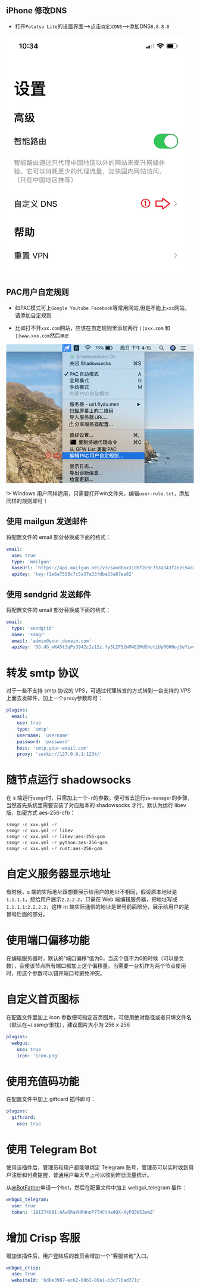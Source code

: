 ## iPhone 修改DNS

* 打开`Potatso Lite`的设置界面-->点击`自定义DNS`-->添加DNS`8.8.8.8`

![apple](media/apple/dns.gif ':size=480')

## PAC用户自定规则

* 如PAC模式可上`Google Youtube Facebook`等常用网站,但是不能上`xxx`网站，请添加自定规则

* 比如打不开`xxx.com`网站，应该在自定规则里添加两行 `||xxx.com` 和 `||www.xxx.com`然后`确定`

![mac](media/mac/rule.gif ':size=480')

!> Windows 用户同样适用，只需要打开win文件夹，编辑`user-rule.txt`，添加同样的规则即可！


## 使用 mailgun 发送邮件

将配置文件的 email 部分替换成下面的格式：

```yaml
email:
  use: true
  type: 'mailgun'
  baseUrl: 'https://api.mailgun.net/v3/sandbox31d0f2c9c753a343f2e7c54da78ca89e.mailgun.org'
  apiKey: 'key-f1e6a7558c7c5a37a33fdba53a87ea82'
```

## 使用 sendgrid 发送邮件

将配置文件的 email 部分替换成下面的格式：

```yaml
email:
  type: 'sendgrid'
  name: 'ssmgr'
  email: 'admin@your.domain.com'
  apiKey: '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'
```

# 转发 smtp 协议

对于一些不支持 smtp 协议的 VPS，可通过代理转发的方式转到一台支持的 VPS 上面去发邮件，加上一个`proxy`参数即可：

```yaml
plugins:
  email:
    use: true
    type: 'smtp'
    username: 'username'
    password: 'password'
    host: 'smtp.your-email.com'
    proxy: 'socks://127.0.0.1:1234/'
```

# 随节点运行 shadowsocks

在 s 端运行`ssmgr`时，只需加上一个`-r`的参数，便可省去运行`ss-manager`的步骤，当然首先系统里需要安装了对应版本的 shadowsocks 才行。默认为运行 libev 版，加密方式 aes-256-cfb：

```shell
ssmgr -c xxx.yml -r
ssmgr -c xxx.yml -r libev
ssmgr -c xxx.yml -r libev:aes-256-gcm
ssmgr -c xxx.yml -r python:aes-256-gcm
ssmgr -c xxx.yml -r rust:aes-256-gcm
```

# 自定义服务器显示地址

有时候，s 端的实际地址跟想要展示给用户的地址不相同，假设原本地址是`1.1.1.1`，想给用户展示`2.2.2.2`，只需在 Web 端编辑服务器，把地址写成`1.1.1.1:2.2.2.2`，这样 m 端实际通信的地址是冒号前面部分，展示给用户的是冒号后面的部分。

# 使用端口偏移功能

在编辑服务器时，默认的“端口偏移”值为0，当这个值不为0的时候（可以是负数），会使该节点所有端口都加上这个偏移量。当需要一台机作为两个节点使用时，用这个参数可以错开端口号避免冲突。

# 自定义首页图标

在配置文件里加上 icon 参数便可指定首页图片，可使用绝对路径或者只填文件名（默认在~/.ssmgr里找），建议图片大小为 256 x 256

```yaml
plugins:
  webgui:
    use: true
    icon: 'icon.png'
```

# 使用充值码功能

在配置文件中加上 giftcard 插件即可：

```yaml
plugins:
  giftcard:
    use: true
```

# 使用 Telegram Bot

使用该插件后，管理员和用户都能够绑定 Telegram 账号，管理员可以实时收到用户注册和付费提醒，普通用户每天早上可以收到昨日流量统计。

从[@BotFather](https://telegram.me/BotFather)申请一个bot，然后在配置文件中加上 webgui_telegram 插件：

```yaml
webgui_telegram:
  use: true
  token: '191374681:AAw6RaVHR4nnP7T4Ct4a8QX-XyFQ5W53wmZ'
```

# 增加 Crisp 客服

增加该插件后，用户登陆后的首页会增加一个“客服咨询”入口。

```yaml
webgui_crisp:
  use: true
  websiteId: '6d8e3987-ec62-08b2-80a1-b3c776ad371c'
```
